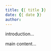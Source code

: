 ```yaml
---
title: {{ title }}
date: {{ date }}
author:
---
```

introduction...

<!-- more -->

main content...
